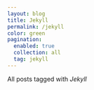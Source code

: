 ```yaml
---
layout: blog
title: Jekyll
permalink: /jekyll
color: green
pagination:
  enabled: true
  collection: all
  tag: jekyll
---
```


All posts tagged with _Jekyll_
